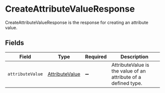 # CreateAttributeValueResponse

CreateAttributeValueResponse is the response for creating an attribute value.


## Fields

| Field                                                          | Type                                                           | Required                                                       | Description                                                    |
| -------------------------------------------------------------- | -------------------------------------------------------------- | -------------------------------------------------------------- | -------------------------------------------------------------- |
| `attributeValue`                                               | [AttributeValue](../../models/shared/attributevalue.md)        | :heavy_minus_sign:                                             | AttributeValue is the value of an attribute of a defined type. |
